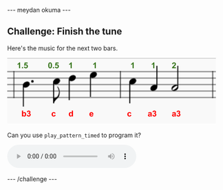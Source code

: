 \--- meydan okuma \---

## Challenge: Finish the tune

Here's the music for the next two bars.

![ekran görüntüsü](images/tetris-notes3.png)

Can you use `play_pattern_timed` to program it?

<div id="audio-preview" class="pdf-hidden">
  <audio controls preload> <source src="resources/tetris-c1.mp3" type="audio/mpeg"> Your browser does not support the <code>audio</code> element. </audio>
</div>

\--- /challenge \---
